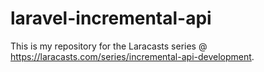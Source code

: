 # laravel-incremental-api
This is my repository for the Laracasts series @ https://laracasts.com/series/incremental-api-development.
